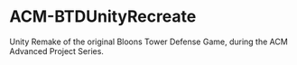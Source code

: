 # ACM-BTDUnityRecreate
Unity Remake of the original Bloons Tower Defense Game, during the ACM Advanced Project Series.
